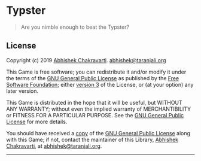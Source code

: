 # Typster
> Are you nimble enough to beat the Typster?


## License

Copyright (c) 2019 [Abhishek Chakravarti][]. 
<abhishek@taranjali.org>

This Game is free software; you can redistribute it and/or modify it under 
the terms of the [GNU General Public License][] as published by the [Free 
Software Foundation][]; either [version 3][] of the License, or (at your option)
any later version.

This Game is distributed in the hope that it will be useful, but WITHOUT ANY
WARRANTY; without even the implied warranty of MERCHANTIBILITY or FITNESS FOR A
PARTICULAR PURPOSE. See the [GNU General Public License][] for more details.

You should have received a [copy][] of the [GNU General Public License][] along
with this Game; if not, contact the maintainer of this Library, [Abhishek
Chakravarti][], at <abhishek@taranjali.org>.


* * *


[Abhishek Chakravarti]:https://github.com/achakravarti
[GNU General Public License]:https://choosealicense.com/licenses/gpl-3.0
[Free Software Foundation]:https://www.fsf.org
[version 3]:https://www.gnu.org/licenses/gpl-3.0.en.html
[copy]:https://github.com/achakravarti/typster/blob/master/LICENSE


